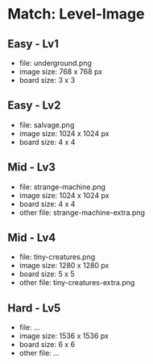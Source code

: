 # Match: Level-Image

## Easy - Lv1
- file: underground.png
- image size: 768 x 768 px
- board size: 3 x 3

## Easy - Lv2
- file: salvage.png
- image size: 1024 x 1024 px
- board size: 4 x 4

## Mid - Lv3
- file: strange-machine.png
- image size: 1024 x 1024 px
- board size: 4 x 4
- other file: strange-machine-extra.png

## Mid - Lv4
- file: tiny-creatures.png
- image size: 1280 x 1280 px
- board size: 5 x 5
- other file: tiny-creatures-extra.png

## Hard - Lv5
- file: ...
- image size: 1536 x 1536 px
- board size: 6 x 6
- other file: ...